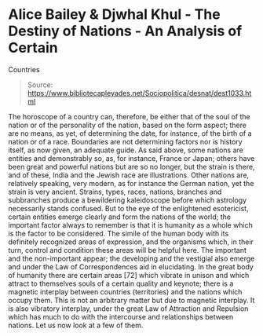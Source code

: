 # Alice Bailey & Djwhal Khul - The Destiny of Nations - An Analysis of Certain
Countries

> Source: https://www.bibliotecapleyades.net/Sociopolitica/desnat/dest1033.html

The horoscope of a country can, therefore, be either that of the soul of the nation or of the personality of the nation, based on the form aspect; there are no means, as yet, of determining the date, for instance, of the birth of a nation or of a race. Boundaries are not determining factors nor is history itself, as now given, an adequate guide. As said above, some nations are entities and demonstrably so, as, for instance, France or Japan; others have been great and powerful nations but are so no longer, but the strain is there, and of these, India and the Jewish race are illustrations. Other nations are, relatively speaking, very modern, as for instance the German nation, yet the strain is very ancient. Strains, types, races, nations, branches and subbranches produce a bewildering kaleidoscope before which astrology necessarily stands confused. But to the eye of the enlightened esotericist, certain entities emerge clearly and form the nations of the world; the important factor always to remember is that it is humanity as a whole which is the factor to be considered. The simile of the human body with its definitely recognized areas of expression, and the organisms which, in their turn, control and condition these areas will be helpful here. The important and the non-important appear; the developing and the vestigial also emerge and under the Law of Correspondences aid in elucidating. In the great body of humanity there are certain areas [72] which vibrate in unison and which attract to themselves souls of a certain quality and keynote; there is a magnetic interplay between countries (territories) and the nations which occupy them. This is not an arbitrary matter but due to magnetic interplay. It is also vibratory interplay, under the great Law of Attraction and Repulsion which has much to do with the intercourse and relationships between nations. Let us now look at a few of them.
